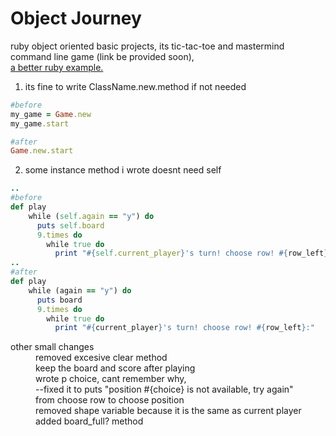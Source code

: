 # Object Journey
ruby object oriented basic projects, its tic-tac-toe and mastermind command line game (link be provided soon),<br>
[a better ruby example.](https://rosettacode.org/wiki/Tic-tac-toe#Ruby)
1. its fine to write ClassName.new.method if not needed
``` ruby
#before
my_game = Game.new
my_game.start

#after
Game.new.start
```

2. some instance method i wrote doesnt need self
```ruby
..
#before
def play
    while (self.again == "y") do
      puts self.board
      9.times do
        while true do
          print "#{self.current_player}'s turn! choose row! #{row_left}:"         
..
#after
def play
    while (again == "y") do
      puts board
      9.times do
        while true do
          print "#{current_player}'s turn! choose row! #{row_left}:"         
```
<dt>other small changes</dt>
<dd>removed excesive clear method</dd>
<dd>keep the board and score after playing</dd>
<dd>wrote p choice, cant remember why,<br>--fixed it to puts "position #{choice} is not available, try again"</dd>
<dd>from choose row to choose position</dd>
<dd>removed shape variable because it is the same as current player</dd>
<dd>added board_full? method</dd>
<dd></dd>
<dd></dd>